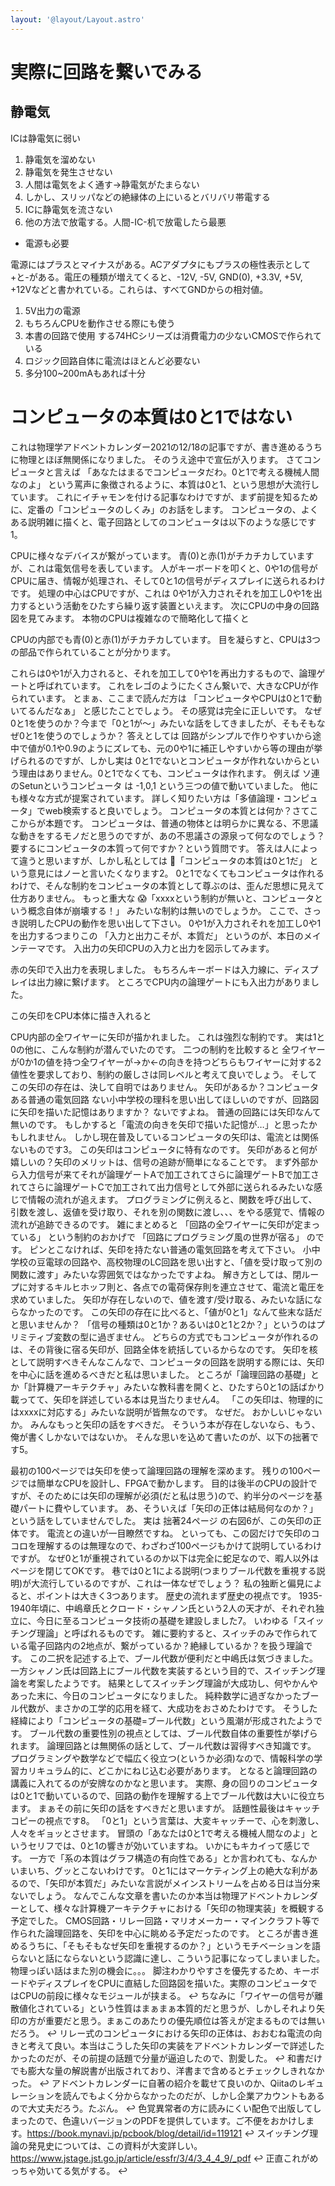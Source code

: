 ```yaml
---
layout: '@layout/Layout.astro'
---
```

# 実際に回路を繋いでみる
## 静電気
ICは静電気に弱い
1. 静電気を溜めない
2. 静電気を発生させない
1. 人間は電気をよく通す→静電気がたまらない
2. しかし、スリッパなどの絶縁体の上にいるとバリバリ帯電する
3. ICに静電気を流さない
1. 他の方法で放電する。人間-IC-机で放電したら最悪
- 電源も必要

電源にはプラスとマイナスがある。ACアダプタにもプラスの極性表示として+と-がある。電圧の種類が増えてくると、-12V, -5V, GND(0), +3.3V, +5V, +12Vなどと書かれている。これらは、すべてGNDからの相対値。

1. 5V出力の電源
2. もちろんCPUを動作させる際にも使う
3. 本書の回路で使用 する74HCシリーズは消費電力の少ないCMOSで作られている
4. ロジック回路自体に電流はほとんど必要ない
5. 多分100~200mAもあれば十分



# コンピュータの本質は0と1ではない
これは物理学アドベントカレンダー2021の12/18の記事ですが、書き進めるうちに物理とほぼ無関係になりました。 そのうえ途中で宣伝が入ります。
さてコンピュータと言えば
「あなたはまるでコンピュータだわ。0と1で考える機械人間なのよ」
という罵声に象徴されるように、本質は0と1、という思想が大流行しています。 これにイチャモンを付ける記事なわけですが、まず前提を知るために、定番の「コンピュータのしくみ」のお話をします。
コンピュータの、よくある説明雑に描くと、電子回路としてのコンピュータは以下のような感じです1。


CPUに様々なデバイスが繋がっています。 青(0)と赤(1)がチカチカしていますが、これは電気信号を表しています。 人がキーボードを叩くと、0や1の信号がCPUに届き、情報が処理され、そして0と1の信号がディスプレイに送られるわけです。
処理の中心はCPUですが、これは
0や1が入力されそれを加工し0や1を出力するという活動をひたすら繰り返す装置といえます。
次にCPUの中身の回路図を見てみます。 本物のCPUは複雑なので簡略化して描くと


CPUの内部でも青(0)と赤(1)がチカチカしています。 目を凝らすと、CPUは3つの部品で作られていることが分かります。


これらは0や1が入力されると、それを加工して0や1を再出力するもので、論理ゲートと呼ばれています。 これをレゴのようにたくさん繋いで、大きなCPUが作られています。
とまぁ、ここまで読んだ方は 「コンピュータやCPUは0と1で動いてるんだなぁ」 と感じたことでしょう。 その感覚は完全に正しいです。
なぜ0と1を使うのか？今まで「0と1が～」みたいな話をしてきましたが、そもそもなぜ0と1を使うのでしょうか？ 答えとしては
回路がシンプルで作りやすいから途中で値が0.1や0.9のようにズレても、元の0や1に補正しやすいから等の理由が挙げられるのですが、しかし実は
0と1でないとコンピュータが作れないからという理由はありません。0と1でなくても、コンピュータは作れます。
例えば ソ連のSetunというコンピュータ は -1,0,1 という三つの値で動いていました。 他にも様々な方式が提案されています。 詳しく知りたい方は「多値論理・コンピュータ」でweb検索すると良いでしょう。
コンピュータの本質とは何か？さてここからが本題です。
コンピュータは、普通の物体とは明らかに異なる、不思議な動きをするモノだと思うのですが、あの不思議さの源泉って何なのでしょう？ 要するにコンピュータの本質って何ですか？という質問です。 答えは人によって違うと思いますが、しかし私としては
🤔「コンピュータの本質は0と1だ」
という意見にはノーと言いたくなります2。 0と1でなくてもコンピュータは作れるわけで、そんな制約をコンピュータの本質として尊ぶのは、歪んだ思想に見えて仕方ありません。 もっと重大な
😱「xxxxという制約が無いと、コンピュータという概念自体が崩壊する！」
みたいな制約は無いのでしょうか。 ここで、さっき説明したCPUの動作を思い出して下さい。
0や1が入力されそれを加工し0や1を出力するつまりこの
「入力と出力こそが、本質だ」
というのが、本日のメインテーマです。
入出力の矢印CPUの入力と出力を図示してみます。


赤の矢印で入出力を表現しました。 もちろんキーボードは入力線に、ディスプレイは出力線に繋げます。
ところでCPU内の論理ゲートにも入出力がありました。


この矢印をCPU本体に描き入れると


CPU内部の全ワイヤーに矢印が描かれました。 これは強烈な制約です。 実は1と0の他に、こんな制約が潜んでいたのです。 二つの制約を比較すると
全ワイヤーが0か1の値を持つ全ワイヤーが→か←の向きを持つどちらもワイヤーに対する2値性を要求しており、制約の厳しさは同レベルと考えて良いでしょう。 そしてこの矢印の存在は、決して自明ではありません。
 	矢印があるか？コンピュータ	ある普通の電気回路	ない小中学校の理科を思い出してほしいのですが、回路図に矢印を描いた記憶はありますか？ ないですよね。 普通の回路には矢印なんて無いのです。 もしかすると「電流の向きを矢印で描いた記憶が…」と思ったかもしれません。 しかし現在普及しているコンピュータの矢印は、電流とは関係ないものです3。 この矢印はコンピュータに特有なのです。
矢印があると何が嬉しいの？矢印のメリットは、信号の追跡が簡単になることです。
まず外部から入力信号が来てそれが論理ゲートAで加工されてさらに論理ゲートBで加工されてさらに論理ゲートCで加工されて出力信号として外部に送られるみたいな感じで情報の流れが追えます。 プログラミングに例えると、関数を呼び出して、引数を渡し、返値を受け取り、それを別の関数に渡し、、、をやる感覚で、情報の流れが追跡できるのです。 雑にまとめると
「回路の全ワイヤーに矢印が定まっている」
という制約のおかげで
「回路にプログラミング風の世界が宿る」
のです。
ピンとこなければ、矢印を持たない普通の電気回路を考えて下さい。 小中学校の豆電球の回路や、高校物理のLC回路を思い出すと、「値を受け取って別の関数に渡す」みたいな雰囲気ではなかったですよね。 解き方としては、閉ループに対するキルヒホッフ則と、各点での電荷保存則を連立させて、電流と電圧を求めていました。 矢印が存在しないので、値を渡す/受け取る、みたいな話にならなかったのです。
この矢印の存在に比べると、「値が0と1」なんて些末な話だと思いませんか？ 「信号の種類は0と1か？あるいは0と1と2か？」というのはプリミティブ変数の型に過ぎません。 どちらの方式でもコンピュータが作れるのは、その背後に宿る矢印が、回路全体を統括しているからなのです。
矢印を核として説明すべきそんなこんなで、コンピュータの回路を説明する際には、矢印を中心に話を進めるべきだと私は思いました。 ところが「論理回路の基礎」とか「計算機アーキテクチャ」みたいな教科書を開くと、ひたすら0と1の話ばかり載ってて、矢印を詳述している本は見当たりません4。 「この矢印は、物理的にはxxxxに対応する」みたいな説明が皆無なのです。
なぜだ。 おかしいじゃないか。 みんなもっと矢印の話をすべきだ。 そういう本が存在しないなら、もう、俺が書くしかないではないか。 そんな思いを込めて書いたのが、以下の拙著です5。

最初の100ページでは矢印を使って論理回路の理解を深めます。 残りの100ページでは簡単なCPUを設計し、FPGAで動かします。 目的は後半のCPUの設計ですが、そのためには矢印の理解が必須(だと私は思う)ので、約半分のページを基礎パートに費やしています。
あ、そういえば「矢印の正体は結局何なのか？」という話をしていませんでした。 実は 拙著24ページ の右図6が、この矢印の正体です。 電流との違いが一目瞭然ですね。 といっても、この図だけで矢印のココロを理解するのは無理なので、わざわざ100ページもかけて説明しているわけですが。
なぜ0と1が重視されているのか以下は完全に蛇足なので、暇人以外はページを閉じてOKです。
巷では0と1による説明(つまりブール代数を重視する説明)が大流行しているのですが、これは一体なぜでしょう？ 私の独断と偏見によると、ポイントは大きく3つあります。
歴史の流れまず歴史の視点です。 1935-1940年頃に、中嶋章氏とクロード・シャノン氏という2人の天才が、それぞれ独立に、今日に至るコンピュータ技術の基礎を建設しました7。 いわゆる「スイッチング理論」と呼ばれるものです。 雑に要約すると、スイッチのみで作られている電子回路内の2地点が、繋がっているか？絶縁しているか？を扱う理論です。 この二択を記述する上で、ブール代数が便利だと中嶋氏は気づきました。 一方シャノン氏は回路上にブール代数を実装するという目的で、スイッチング理論を考案したようです。
結果としてスイッチング理論が大成功し、何やかんやあった末に、今日のコンピュータになりました。 純粋数学に過ぎなかったブール代数が、まさかの工学的応用を経て、大成功をおさめたわけです。 そうした経緯により「コンピュータの基礎=ブール代数」という風潮が形成されたようです。
ブール代数の重要性別の視点としては、ブール代数自体の重要性が挙げられます。 論理回路とは無関係の話として、ブール代数は習得すべき知識です。 プログラミングや数学などで幅広く役立つ(というか必須)なので、情報科学の学習カリキュラム的に、どこかにねじ込む必要があります。 となると論理回路の講義に入れてるのが安牌なのかなと思います。 実際、身の回りのコンピュータは0と1で動いているので、回路の動作を理解する上でブール代数は大いに役立ちます。 まぁその前に矢印の話をすべきだと思いますが。
話題性最後はキャッチコピーの視点です8。 「0と1」という言葉は、大変キャッチーで、心を刺激し、人々をギョッとさせます。 冒頭の「あなたは0と1で考える機械人間なのよ」というセリフでは、0と1の響きが効いていますね。 いかにもキカイって感じです。 一方で「系の本質はグラフ構造の有向性である」とか言われても、なんかいまいち、グッとこないわけです。 0と1にはマーケティング上の絶大な利があるので、「矢印が本質だ」みたいな言説がメインストリームを占める日は当分来ないでしょう。
なんでこんな文章を書いたのか本当は物理アドベントカレンダーとして、様々な計算機アーキテクチャにおける「矢印の物理実装」を概観する予定でした。 CMOS回路・リレー回路・マリオメーカー・マインクラフト等で作られた論理回路を、矢印を中心に眺める予定だったのです。 ところが書き進めるうちに、「そもそもなぜ矢印を重視するのか？」というモチベーションを語らないと話にならないという認識に達し、こういう記事になってしまいました。 物理っぽい話はまた別の機会に。。。
脚注わかりやすさを優先するため、キーボードやディスプレイをCPUに直結した回路図を描いた。実際のコンピュータではCPUの前段に様々なモジュールが挟まる。 ↩
ちなみに「ワイヤーの信号が離散値化されている」という性質はまぁまぁ本質的だと思うが、しかしそれより矢印の方が重要だと思う。まぁこのあたりの優先順位は答えが定まるものでは無いだろう。 ↩
リレー式のコンピュータにおける矢印の正体は、おおむね電流の向きと考えて良い。本当はこうした矢印の実装をアドベントカレンダーで詳述したかったのだが、その前提の話題で分量が逼迫したので、割愛した。 ↩
和書だけでも膨大な量の解説書が出版されており、洋書まで含めるとチェックしきれなかった。 ↩
アドベントカレンダーに自著の紹介を載せて良いのか、Qiitaのレギュレーションを読んでもよく分からなかったのだが、しかし企業アカウントもあるので大丈夫だろう。たぶん。 ↩
色覚異常者の方に読みにくい配色で出版してしまったので、色違いバージョンのPDFを提供しています。ご不便をおかけします。https://book.mynavi.jp/pcbook/blog/detail/id=119121 ↩
スイッチング理論の発見史については、この資料が大変詳しい。 https://www.jstage.jst.go.jp/article/essfr/3/4/3_4_4_9/_pdf ↩
正直これがめっちゃ効いてる気がする。 ↩